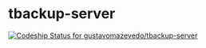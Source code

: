 tbackup-server
==============

[ ![Codeship Status for gustavomazevedo/tbackup-server](https://www.codeship.io/projects/8d484100-30a8-0132-3ef8-2a4d7e4e7b1c/status)](https://www.codeship.io/projects/39880)